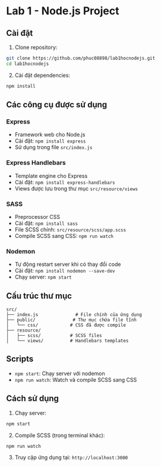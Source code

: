 # Lab 1 - Node.js Project

## Cài đặt

1. Clone repository:
```bash
git clone https://github.com/phuc08898/lab1hocnodejs.git
cd lab1hocnodejs
```

2. Cài đặt dependencies:
```bash
npm install
```

## Các công cụ được sử dụng

### Express
- Framework web cho Node.js
- Cài đặt: `npm install express`
- Sử dụng trong file `src/index.js`

### Express Handlebars
- Template engine cho Express
- Cài đặt: `npm install express-handlebars`
- Views được lưu trong thư mục `src/resource/views`

### SASS
- Preprocessor CSS
- Cài đặt: `npm install sass`
- File SCSS chính: `src/resource/scss/app.scss`
- Compile SCSS sang CSS: `npm run watch`

### Nodemon
- Tự động restart server khi có thay đổi code
- Cài đặt: `npm install nodemon --save-dev`
- Chạy server: `npm start`

## Cấu trúc thư mục

```
src/
├── index.js              # File chính của ứng dụng
├── public/              # Thư mục chứa file tĩnh
│   └── css/            # CSS đã được compile
├── resource/
│   ├── scss/           # SCSS files
│   └── views/          # Handlebars templates
```

## Scripts

- `npm start`: Chạy server với nodemon
- `npm run watch`: Watch và compile SCSS sang CSS

## Cách sử dụng

1. Chạy server:
```bash
npm start
```

2. Compile SCSS (trong terminal khác):
```bash
npm run watch
```

3. Truy cập ứng dụng tại: `http://localhost:3000` 